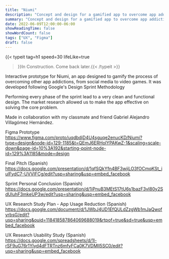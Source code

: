 ```yaml
---
title: "Niumi"
description: "Concept and design for a gamified app to overcome app addictions."
summary: "Concept and design for a gamified app to overcome app addictions."
date: 2022-06-09T12:00:00-06:00
showReadingTime: false
showWordCount: false
tags: ["UX", "Figma"]
draft: false
---
```


{{< typeit
    tag=h1
    speed=30
    lifeLike=true
 >}}In Construction. Come back later.{{< /typeit >}}

 Interactive prototype for Niumi, an app designed to gamify the process of overcoming other app addictions, from social media to video games. It was developed following Google's Design Sprint Methodology

Performing every phase of the sprint lead to a very clean and functional design. The market research allowed us to make the app effective on solving the core problem.

Made in collaboration with my classmate and friend Gabriel Alejandro Villagómez Hernández.

Figma Prototype
https://www.figma.com/proto/uqdbdjD4U4sguqe2enucKD/Niumi?type=design&node-id=129-1185&t=QEmJ6ERHolYPAKwZ-1&scaling=scale-down&page-id=10%3A192&starting-point-node-id=129%3A1185&mode=design

Final Pitch (Spanish)
https://docs.google.com/presentation/d/1qfSQkYfn4BF3wjiLO3fOCmqKSt_julFydC7-UVVIFCg/edit?usp=sharing&usp=embed_facebook

Sprint Personal Conclusion (Spanish)
https://docs.google.com/presentation/d/1iPnuB3MEtS17tU6s1bazF3vI80y2SdUluhF3mkeUP3w/edit?usp=sharing&usp=embed_facebook

UX Research Study Plan - App Usage Reduction (Spanish)
https://docs.google.com/document/d/1JWbJ4UD1EfQULdZzgWb1mJaQwofyrbsG/edit?usp=sharing&ouid=118418587864069688019&rtpof=true&sd=true&usp=embed_facebook

UX Research Usability Study (Spanish)
https://docs.google.com/spreadsheets/d/1l-rSF9uG76r1Ylyd4dFTRTnz6mfyFCa0K7VDMll5SC0/edit?usp=sharing&usp=embed_facebook
